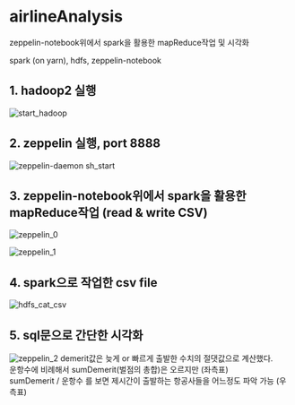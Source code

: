 # airlineAnalysis
zeppelin-notebook위에서 spark을 활용한 mapReduce작업 및 시각화

spark (on yarn), hdfs, zeppelin-notebook



## 1. hadoop2 실행

![start_hadoop](https://user-images.githubusercontent.com/35649392/46604002-c5f6fe00-cb2f-11e8-9c28-96dfd7d0c387.png)

## 2. zeppelin 실행, port 8888

![zeppelin-daemon sh_start](https://user-images.githubusercontent.com/35649392/46604001-c55e6780-cb2f-11e8-8ea8-8582cfa91fd1.png)

## 3. zeppelin-notebook위에서 spark을 활용한 mapReduce작업 (read & write CSV)

![zeppelin_0](https://user-images.githubusercontent.com/35649392/46274173-7e9ec980-c593-11e8-94df-1a3057401500.png)

![zeppelin_1](https://user-images.githubusercontent.com/35649392/46274174-7e9ec980-c593-11e8-87e3-8e2e77bc0414.png)

## 4. spark으로 작업한 csv file

![hdfs_cat_csv](https://user-images.githubusercontent.com/35649392/46604003-c5f6fe00-cb2f-11e8-81cb-7499b5faab07.png)

## 5. sql문으로 간단한 시각화

![zeppelin_2](https://user-images.githubusercontent.com/35649392/46274175-7e9ec980-c593-11e8-9983-ba555b5e02e3.png)
demerit값은 늦게 or 빠르게 출발한 수치의 절댓값으로 계산했다.  
운항수에 비례해서 sumDemerit(벌점의 총합)은 오르지만 (좌측표)  
sumDemerit / 운항수 를 보면 제시간이 출발하는 항공사들을 어느정도 파악 가능 (우측표)
